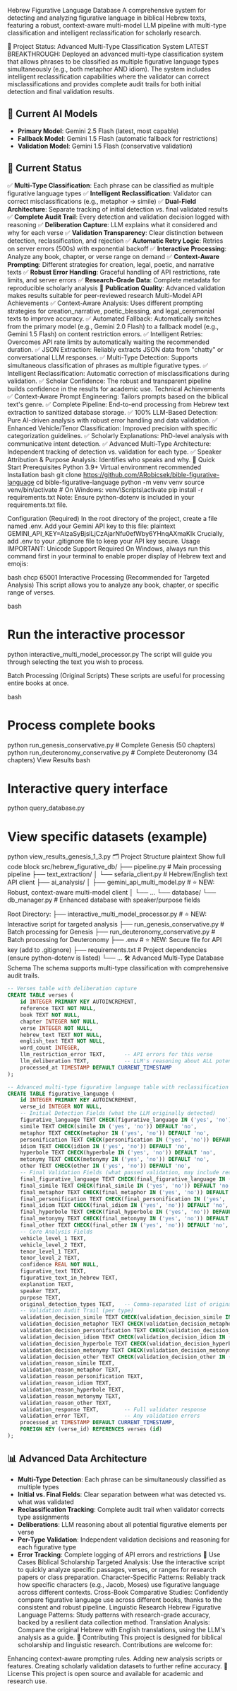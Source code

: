 Hebrew Figurative Language Database
A comprehensive system for detecting and analyzing figurative language in biblical Hebrew texts, featuring a robust, context-aware multi-model LLM pipeline with multi-type classification and intelligent reclassification for scholarly research.

🎉 Project Status: Advanced Multi-Type Classification System
LATEST BREAKTHROUGH: Deployed an advanced multi-type classification system that allows phrases to be classified as multiple figurative language types simultaneously (e.g., both metaphor AND idiom). The system includes intelligent reclassification capabilities where the validator can correct misclassifications and provides complete audit trails for both initial detection and final validation results.

## 🧠 Current AI Models
- **Primary Model**: Gemini 2.5 Flash (latest, most capable)
- **Fallback Model**: Gemini 1.5 Flash (automatic fallback for restrictions)
- **Validation Model**: Gemini 1.5 Flash (conservative validation)

## 🎯 Current Status
✅ **Multi-Type Classification**: Each phrase can be classified as multiple figurative language types
✅ **Intelligent Reclassification**: Validator can correct misclassifications (e.g., metaphor → simile)
✅ **Dual-Field Architecture**: Separate tracking of initial detection vs. final validated results
✅ **Complete Audit Trail**: Every detection and validation decision logged with reasoning
✅ **Deliberation Capture**: LLM explains what it considered and why for each verse
✅ **Validation Transparency**: Clear distinction between detection, reclassification, and rejection
✅ **Automatic Retry Logic**: Retries on server errors (500s) with exponential backoff
✅ **Interactive Processing**: Analyze any book, chapter, or verse range on demand
✅ **Context-Aware Prompting**: Different strategies for creation, legal, poetic, and narrative texts
✅ **Robust Error Handling**: Graceful handling of API restrictions, rate limits, and server errors
✅ **Research-Grade Data**: Complete metadata for reproducible scholarly analysis
🎯 **Publication Quality**: Advanced validation makes results suitable for peer-reviewed research
Multi-Model API Achievements
✅ Context-Aware Analysis: Uses different prompting strategies for creation_narrative, poetic_blessing, and legal_ceremonial texts to improve accuracy.
✅ Automated Fallback: Automatically switches from the primary model (e.g., Gemini 2.0 Flash) to a fallback model (e.g., Gemini 1.5 Flash) on content restriction errors.
✅ Intelligent Retries: Overcomes API rate limits by automatically waiting the recommended duration.
✅ JSON Extraction: Reliably extracts JSON data from "chatty" or conversational LLM responses.
✅ Multi-Type Detection: Supports simultaneous classification of phrases as multiple figurative types.
✅ Intelligent Reclassification: Automatic correction of misclassifications during validation.
✅ Scholar Confidence: The robust and transparent pipeline builds confidence in the results for academic use.
Technical Achievements
✅ Context-Aware Prompt Engineering: Tailors prompts based on the biblical text's genre.
✅ Complete Pipeline: End-to-end processing from Hebrew text extraction to sanitized database storage.
✅ 100% LLM-Based Detection: Pure AI-driven analysis with robust error handling and data validation.
✅ Enhanced Vehicle/Tenor Classification: Improved precision with specific categorization guidelines.
✅ Scholarly Explanations: PhD-level analysis with communicative intent detection.
✅ Advanced Multi-Type Architecture: Independent tracking of detection vs. validation for each type.
✅ Speaker Attribution & Purpose Analysis: Identifies who speaks and why.
🚀 Quick Start
Prerequisites
Python 3.9+
Virtual environment recommended
Installation
bash
git clone https://github.com/ARobicsek/bible-figurative-language
cd bible-figurative-language
python -m venv venv
source venv/bin/activate  # On Windows: venv\Scripts\activate
pip install -r requirements.txt
Note: Ensure python-dotenv is included in your requirements.txt file.

Configuration (Required)
In the root directory of the project, create a file named .env.
Add your Gemini API key to this file:
plaintext
GEMINI_API_KEY=AIzaSyBjslLjCzAjarNfu0efWby6YHnqAXmaKIk
Crucially, add .env to your .gitignore file to keep your API key secure.
Usage
IMPORTANT: Unicode Support Required On Windows, always run this command first in your terminal to enable proper display of Hebrew text and emojis:

bash
chcp 65001
Interactive Processing (Recommended for Targeted Analysis)
This script allows you to analyze any book, chapter, or specific range of verses.

bash
# Run the interactive processor
python interactive_multi_model_processor.py
The script will guide you through selecting the text you wish to process.

Batch Processing (Original Scripts)
These scripts are useful for processing entire books at once.

bash
# Process complete books
python run_genesis_conservative.py     # Complete Genesis (50 chapters)
python run_deuteronomy_conservative.py # Complete Deuteronomy (34 chapters)
View Results
bash
# Interactive query interface
python query_database.py

# View specific datasets (example)
python view_results_genesis_1_3.py
🗂️ Project Structure
plaintext
 Show full code block 
src/hebrew_figurative_db/
├── pipeline.py                    # Main processing pipeline
├── text_extraction/
│   └── sefaria_client.py          # Hebrew/English text API client
├── ai_analysis/
│   ├── gemini_api_multi_model.py  # ⭐ NEW: Robust, context-aware multi-model client
│   └── ...
└── database/
    └── db_manager.py              # Enhanced database with speaker/purpose fields

Root Directory:
├── interactive_multi_model_processor.py # ⭐ NEW: Interactive script for targeted analysis
├── run_genesis_conservative.py         # Batch processing for Genesis
├── run_deuteronomy_conservative.py     # Batch processing for Deuteronomy
├── .env                                # ⭐ NEW: Secure file for API key (add to .gitignore)
├── requirements.txt                    # Project dependencies (ensure python-dotenv is listed)
└── ...
🛠️ Advanced Multi-Type Database Schema
The schema supports multi-type classification with comprehensive audit trails.

```sql
-- Verses table with deliberation capture
CREATE TABLE verses (
    id INTEGER PRIMARY KEY AUTOINCREMENT,
    reference TEXT NOT NULL,
    book TEXT NOT NULL,
    chapter INTEGER NOT NULL,
    verse INTEGER NOT NULL,
    hebrew_text TEXT NOT NULL,
    english_text TEXT NOT NULL,
    word_count INTEGER,
    llm_restriction_error TEXT,      -- API errors for this verse
    llm_deliberation TEXT,           -- LLM's reasoning about ALL potential figurative elements
    processed_at TIMESTAMP DEFAULT CURRENT_TIMESTAMP
);

-- Advanced multi-type figurative language table with reclassification support
CREATE TABLE figurative_language (
    id INTEGER PRIMARY KEY AUTOINCREMENT,
    verse_id INTEGER NOT NULL,
    -- Initial Detection Fields (what the LLM originally detected)
    figurative_language TEXT CHECK(figurative_language IN ('yes', 'no')) DEFAULT 'no',
    simile TEXT CHECK(simile IN ('yes', 'no')) DEFAULT 'no',
    metaphor TEXT CHECK(metaphor IN ('yes', 'no')) DEFAULT 'no',
    personification TEXT CHECK(personification IN ('yes', 'no')) DEFAULT 'no',
    idiom TEXT CHECK(idiom IN ('yes', 'no')) DEFAULT 'no',
    hyperbole TEXT CHECK(hyperbole IN ('yes', 'no')) DEFAULT 'no',
    metonymy TEXT CHECK(metonymy IN ('yes', 'no')) DEFAULT 'no',
    other TEXT CHECK(other IN ('yes', 'no')) DEFAULT 'no',
    -- Final Validation Fields (what passed validation, may include reclassification)
    final_figurative_language TEXT CHECK(final_figurative_language IN ('yes', 'no')) DEFAULT 'no',
    final_simile TEXT CHECK(final_simile IN ('yes', 'no')) DEFAULT 'no',
    final_metaphor TEXT CHECK(final_metaphor IN ('yes', 'no')) DEFAULT 'no',
    final_personification TEXT CHECK(final_personification IN ('yes', 'no')) DEFAULT 'no',
    final_idiom TEXT CHECK(final_idiom IN ('yes', 'no')) DEFAULT 'no',
    final_hyperbole TEXT CHECK(final_hyperbole IN ('yes', 'no')) DEFAULT 'no',
    final_metonymy TEXT CHECK(final_metonymy IN ('yes', 'no')) DEFAULT 'no',
    final_other TEXT CHECK(final_other IN ('yes', 'no')) DEFAULT 'no',
    -- Core Analysis Fields
    vehicle_level_1 TEXT,
    vehicle_level_2 TEXT,
    tenor_level_1 TEXT,
    tenor_level_2 TEXT,
    confidence REAL NOT NULL,
    figurative_text TEXT,
    figurative_text_in_hebrew TEXT,
    explanation TEXT,
    speaker TEXT,
    purpose TEXT,
    original_detection_types TEXT,   -- Comma-separated list of originally detected types
    -- Validation Audit Trail (per type)
    validation_decision_simile TEXT CHECK(validation_decision_simile IN ('VALID', 'INVALID', 'RECLASSIFIED', NULL)),
    validation_decision_metaphor TEXT CHECK(validation_decision_metaphor IN ('VALID', 'INVALID', 'RECLASSIFIED', NULL)),
    validation_decision_personification TEXT CHECK(validation_decision_personification IN ('VALID', 'INVALID', 'RECLASSIFIED', NULL)),
    validation_decision_idiom TEXT CHECK(validation_decision_idiom IN ('VALID', 'INVALID', 'RECLASSIFIED', NULL)),
    validation_decision_hyperbole TEXT CHECK(validation_decision_hyperbole IN ('VALID', 'INVALID', 'RECLASSIFIED', NULL)),
    validation_decision_metonymy TEXT CHECK(validation_decision_metonymy IN ('VALID', 'INVALID', 'RECLASSIFIED', NULL)),
    validation_decision_other TEXT CHECK(validation_decision_other IN ('VALID', 'INVALID', 'RECLASSIFIED', NULL)),
    validation_reason_simile TEXT,
    validation_reason_metaphor TEXT,
    validation_reason_personification TEXT,
    validation_reason_idiom TEXT,
    validation_reason_hyperbole TEXT,
    validation_reason_metonymy TEXT,
    validation_reason_other TEXT,
    validation_response TEXT,        -- Full validator response
    validation_error TEXT,           -- Any validation errors
    processed_at TIMESTAMP DEFAULT CURRENT_TIMESTAMP,
    FOREIGN KEY (verse_id) REFERENCES verses (id)
);
```

## 📊 Advanced Data Architecture
- **Multi-Type Detection**: Each phrase can be simultaneously classified as multiple types
- **Initial vs. Final Fields**: Clear separation between what was detected vs. what was validated
- **Reclassification Tracking**: Complete audit trail when validator corrects type assignments
- **Deliberations**: LLM reasoning about all potential figurative elements per verse
- **Per-Type Validation**: Independent validation decisions and reasoning for each figurative type
- **Error Tracking**: Complete logging of API errors and restrictions
🎯 Use Cases
Biblical Scholarship
Targeted Analysis: Use the interactive script to quickly analyze specific passages, verses, or ranges for research papers or class preparation.
Character-Specific Patterns: Reliably track how specific characters (e.g., Jacob, Moses) use figurative language across different contexts.
Cross-Book Comparative Studies: Confidently compare figurative language use across different books, thanks to the consistent and robust pipeline.
Linguistic Research
Hebrew Figurative Language Patterns: Study patterns with research-grade accuracy, backed by a resilient data collection method.
Translation Analysis: Compare the original Hebrew with English translations, using the LLM's analysis as a guide.
🤝 Contributing
This project is designed for biblical scholarship and linguistic research. Contributions are welcome for:

Enhancing context-aware prompting rules.
Adding new analysis scripts or features.
Creating scholarly validation datasets to further refine accuracy.
📜 License
This project is open source and available for academic and research use.